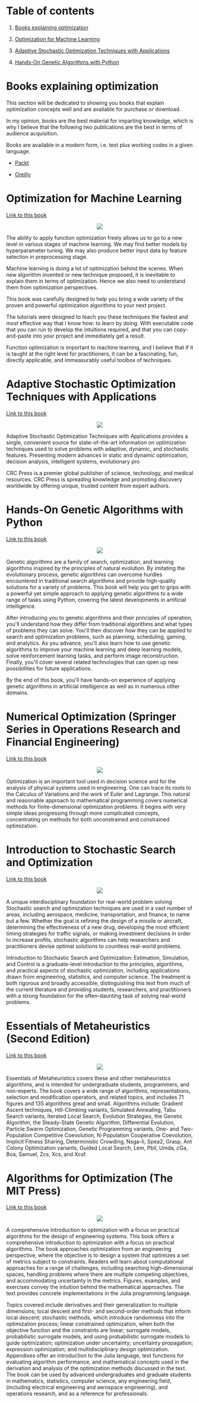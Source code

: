 # Table of contents


1. [Books explaining optimization](#Books-explaining-optimization)

2. [Optimization for Machine Learning](#Optimization-for-Machine-Learning)

3. [Adaptive Stochastic Optimization Techniques with Applications](#Adaptive-Stochastic-Optimization-Techniques-with-Applications)

4. [Hands-On Genetic Algorithms with Python](#Hands-On-Genetic-Algorithms-with-Python)


# Books explaining optimization


This section will be dedicated to showing you books that explain optimization concepts well and are available for purchase or download.

In my opinion, books are the best material for imparting knowledge, which is why I believe that the following two publications are the best in terms of audience acquisition.

Books are available in a modern form, i.e. text plus working codes in a given language.


* [Packt](https://www.packtpub.com/)

* [Oreilly](https://learning.oreilly.com/home/)



# Optimization for Machine Learning


[Link to this book](https://machinelearningmastery.com/optimization-for-machine-learning/)

<p align="center">
  <img src="https://machinelearningmastery.com/wp-content/uploads/2021/09/OptimizationForMachineLearning-400.png" />
</p>


The ability to apply function optimization freely allows us to go to a new level in various stages of machine learning. We may find better models by hyperparameter tuning. We may also produce better input data by feature selection in preprocessing stage.

Machine learning is doing a lot of optimization behind the scenes. When new algorithm invented or new technique proposed, it is inevitable to explain them in terms of optimization. Hence we also need to understand them from optimization perspectives.

This book was carefully designed to help you bring a wide variety of the proven and powerful optimization algorithms to your next project.

The tutorials were designed to teach you these techniques the fastest and most effective way that I know how: to learn by doing. With executable code that you can run to develop the intuitions required, and that you can copy-and-paste into your project and immediately get a result.

Function optimization is important to machine learning, and I believe that if it is taught at the right level for practitioners, it can be a fascinating, fun, directly applicable, and immeasurably useful toolbox of techniques.



# Adaptive Stochastic Optimization Techniques with Applications


[Link to this book](https://learning.oreilly.com/library/view/adaptive-stochastic-optimization/9781439829790/)

<p align="center">
  <img src="https://learning.oreilly.com/covers/urn:orm:book:9781439829790/400w/" />
</p>

Adaptive Stochastic Optimization Techniques with Applications provides a single, convenient source for state-of-the-art information on optimization techniques used to solve problems with adaptive, dynamic, and stochastic features. Presenting modern advances in static and dynamic optimization, decision analysis, intelligent systems, evolutionary pro

CRC Press is a premier global publisher of science, technology, and medical resources. CRC Press is spreading knowledge and promoting discovery worldwide by offering unique, trusted content from expert authors.


# Hands-On Genetic Algorithms with Python


[Link to this book](https://www.packtpub.com/product/hands-on-genetic-algorithms-with-python/9781838557744)


<p align="center">
  <img src="https://static.packt-cdn.com/products/9781838557744/cover/smaller" />
</p>


Genetic algorithms are a family of search, optimization, and learning algorithms inspired by the principles of natural evolution. By imitating the evolutionary process, genetic algorithms can overcome hurdles encountered in traditional search algorithms and provide high-quality solutions for a variety of problems. This book will help you get to grips with a powerful yet simple approach to applying genetic algorithms to a wide range of tasks using Python, covering the latest developments in artificial intelligence.

After introducing you to genetic algorithms and their principles of operation, you'll understand how they differ from traditional algorithms and what types of problems they can solve. You'll then discover how they can be applied to search and optimization problems, such as planning, scheduling, gaming, and analytics. As you advance, you'll also learn how to use genetic algorithms to improve your machine learning and deep learning models, solve reinforcement learning tasks, and perform image reconstruction. Finally, you'll cover several related technologies that can open up new possibilities for future applications.

By the end of this book, you'll have hands-on experience of applying genetic algorithms in artificial intelligence as well as in numerous other domains.


# Numerical Optimization (Springer Series in Operations Research and Financial Engineering)

[Link to this book](https://www.amazon.com/Numerical-Optimization-Operations-Financial-Engineering/dp/0387303030/ref=as_li_ss_tl?dchild=1&keywords=Numerical+Optimization&qid=1610400406&s=books&sr=1-1&linkCode=sl1&tag=inspiredalgor-20&linkId=5d9d02335d0a1d1c4ef61c17fe0dcf03&language=en_US)



<p align="center">
  <img src="https://images-na.ssl-images-amazon.com/images/I/41u0DAVRTZL._SX330_BO1,204,203,200_.jpg" />
</p>


Optimization is an important tool used in decision science and for the analysis of physical systems used in engineering. One can trace its roots to the Calculus of Variations and the work of Euler and Lagrange. This natural and reasonable approach to mathematical programming covers numerical methods for finite-dimensional optimization problems. It begins with very simple ideas progressing through more complicated concepts, concentrating on methods for both unconstrained and constrained optimization.


# Introduction to Stochastic Search and Optimization

[Link to this book](https://www.amazon.com/Introduction-Stochastic-Search-Optimization-James/dp/0471330523/ref=as_li_ss_tl?dchild=1&keywords=Stochastic+Optimization&qid=1602446340&sr=8-6&linkCode=sl1&tag=inspiredalgor-20&linkId=348fd7d3f90a0b2be899ef571bcfae40&language=en_US)


<p align="center">
  <img src="https://images-na.ssl-images-amazon.com/images/I/41xcf0PCOpL._SX330_BO1,204,203,200_.jpg" />
</p>


A unique interdisciplinary foundation for real-world problem solving
Stochastic search and optimization techniques are used in a vast number of areas, including aerospace, medicine, transportation, and finance, to name but a few. Whether the goal is refining the design of a missile or aircraft, determining the effectiveness of a new drug, developing the most efficient timing strategies for traffic signals, or making investment decisions in order to increase profits, stochastic algorithms can help researchers and practitioners devise optimal solutions to countless real-world problems.

Introduction to Stochastic Search and Optimization: Estimation, Simulation, and Control is a graduate-level introduction to the principles, algorithms, and practical aspects of stochastic optimization, including applications drawn from engineering, statistics, and computer science. The treatment is both rigorous and broadly accessible, distinguishing this text from much of the current literature and providing students, researchers, and practitioners with a strong foundation for the often-daunting task of solving real-world problems.


# Essentials of Metaheuristics (Second Edition)

[Link to this book](https://www.amazon.com/Essentials-Metaheuristics-Second-Sean-Luke/dp/1300549629/ref=as_li_ss_tl?dchild=1&keywords=metaheuristics&qid=1602458321&sr=8-4&linkCode=sl1&tag=inspiredalgor-20&linkId=702a0756fc4522be5363edf82c2bc4a9&language=en_US)

<p align="center">
  <img src="https://images-na.ssl-images-amazon.com/images/I/51YvXMULnhL._SX384_BO1,204,203,200_.jpg" />
</p>

Essentials of Metaheuristics covers these and other metaheuristics algorithms, and is intended for undergraduate students, programmers, and non-experts. The book covers a wide range of algorithms, representations, selection and modification operators, and related topics, and includes 71 figures and 135 algorithms great and small. Algorithms include: Gradient Ascent techniques, Hill-Climbing variants, Simulated Annealing, Tabu Search variants, Iterated Local Search, Evolution Strategies, the Genetic Algorithm, the Steady-State Genetic Algorithm, Differential Evolution, Particle Swarm Optimization, Genetic Programming variants, One- and Two-Population Competitive Coevolution, N-Population Cooperative Coevolution, Implicit Fitness Sharing, Deterministic Crowding, Nsga-Ii, Spea2, Grasp, Ant Colony Optimization variants, Guided Local Search, Lem, Pbil, Umda, cGa, Boa, Samuel, Zcs, Xcs, and Xcsf.

# Algorithms for Optimization (The MIT Press)

[Link to this book](https://www.amazon.com/Algorithms-Optimization-Press-Mykel-Kochenderfer/dp/0262039427/ref=as_li_ss_tl?dchild=1&keywords=Algorithms+for+Optimization&qid=1603227861&s=books&sr=1-1&linkCode=sl1&tag=inspiredalgor-20&linkId=3923344db63ce4c1c032e85cb08581d7&language=en_US)

<p align="center">
  <img src="https://images-na.ssl-images-amazon.com/images/I/41-tvPh731L._SX440_BO1,204,203,200_.jpg" />
</p>

A comprehensive introduction to optimization with a focus on practical algorithms for the design of engineering systems.
This book offers a comprehensive introduction to optimization with a focus on practical algorithms. The book approaches optimization from an engineering perspective, where the objective is to design a system that optimizes a set of metrics subject to constraints. Readers will learn about computational approaches for a range of challenges, including searching high-dimensional spaces, handling problems where there are multiple competing objectives, and accommodating uncertainty in the metrics. Figures, examples, and exercises convey the intuition behind the mathematical approaches. The text provides concrete implementations in the Julia programming language.

Topics covered include derivatives and their generalization to multiple dimensions; local descent and first- and second-order methods that inform local descent; stochastic methods, which introduce randomness into the optimization process; linear constrained optimization, when both the objective function and the constraints are linear; surrogate models, probabilistic surrogate models, and using probabilistic surrogate models to guide optimization; optimization under uncertainty; uncertainty propagation; expression optimization; and multidisciplinary design optimization. Appendixes offer an introduction to the Julia language, test functions for evaluating algorithm performance, and mathematical concepts used in the derivation and analysis of the optimization methods discussed in the text. The book can be used by advanced undergraduates and graduate students in mathematics, statistics, computer science, any engineering field, (including electrical engineering and aerospace engineering), and operations research, and as a reference for professionals.